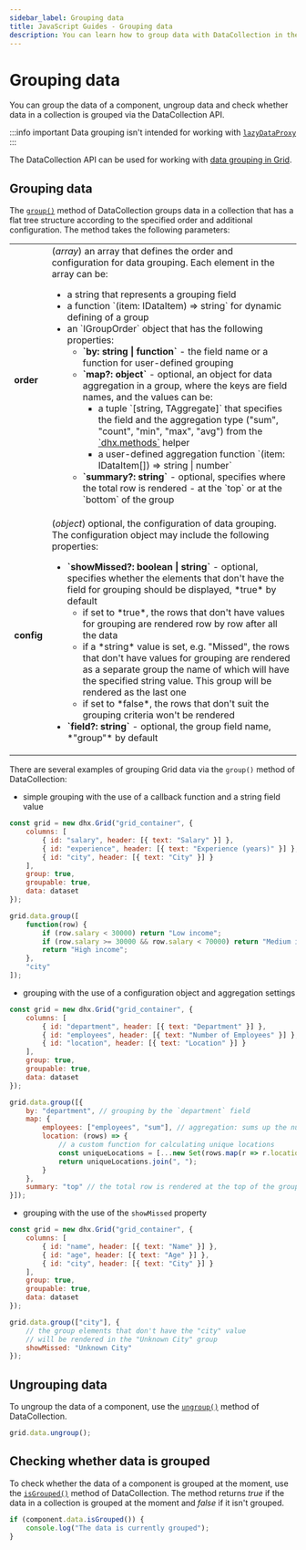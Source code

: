 ```yaml
---
sidebar_label: Grouping data
title: JavaScript Guides - Grouping data 
description: You can learn how to group data with DataCollection in the documentation of the DHTMLX JavaScript UI library. Browse developer guides and API reference, try out code examples and live demos, and download a free 30-day evaluation version of DHTMLX Suite.
---
```


# Grouping data

You can group the data of a component, ungroup data and check whether data in a collection is grouped via the DataCollection API.

:::info important
Data grouping isn't intended for working with [`lazyDataProxy`](helpers.md/lazydataproxy/)
:::

The DataCollection API can be used for working with [data grouping in Grid](grid/usage.md/#grouping-data). 

## Grouping data 

The [`group()`](data_collection/api/datacollection_group_method.md) method of DataCollection groups data in a collection that has a flat tree structure according to the specified order and additional configuration. The method takes the following parameters:

<table>
    <tbody>
        <tr>
            <td><b>order</b></td>
            <td> (<i>array</i>) an array that defines the order and configuration for data grouping. Each element in the array can be:<ul><li>a string that represents a grouping field</li><li>a function `(item: IDataItem) => string` for dynamic defining of a group</li><li>an `IGroupOrder` object that has the following properties:<ul><li><b>`by: string | function`</b> - the field name or a function for user-defined grouping</li><li><b>`map?: object`</b> - optional, an object for data aggregation in a group, where the keys are field names, and the values can be:
            <ul><li>a tuple `[string, TAggregate]` that specifies the field and the aggregation type ("sum", "count", "min", "max", "avg") from the <a href="../../../helpers/data_calculation_functions/">`dhx.methods`</a> helper</li><li> a user-defined aggregation function `(item: IDataItem[]) => string | number`</li></ul></li><li><b>`summary?: string`</b> - optional, specifies where the total row is rendered - at the `top` or at the `bottom` of the group </li></ul></li></ul></td>
        </tr>
        <tr>
            <td><b>config</b></td>
            <td>(<i>object</i>) optional, the configuration of data grouping. The configuration object may include the following properties:<ul><li><b>`showMissed?: boolean | string`</b> - optional, specifies whether the elements that don't have the field for grouping should be displayed, *true* by default<ul><li>if set to *true*, the rows that don't have values for grouping are rendered row by row after all the data</li><li>if a *string* value is set, e.g. "Missed", the rows that don't have values for grouping are rendered as a separate group the name of which will have the specified string value. This group will be rendered as the last one</li><li>if set to *false*, the rows that don't suit the grouping criteria won't be rendered</li></ul></li><li><b>`field?: string`</b> - optional, the group field name, *"group"* by default</li></ul></td>
        </tr>
    </tbody>
</table>

There are several examples of grouping Grid data via the `group()` method of DataCollection:

- simple grouping with the use of a callback function and a string field value

~~~jsx {12-19}
const grid = new dhx.Grid("grid_container", {
    columns: [
        { id: "salary", header: [{ text: "Salary" }] },
        { id: "experience", header: [{ text: "Experience (years)" }] },
        { id: "city", header: [{ text: "City" }] }
    ],
    group: true,
    groupable: true,
    data: dataset
});

grid.data.group([
    function(row) {
        if (row.salary < 30000) return "Low income";
        if (row.salary >= 30000 && row.salary < 70000) return "Medium income";
        return "High income";
    },
    "city"
]);
~~~

- grouping with the use of a configuration object and aggregation settings

~~~jsx {12-23}
const grid = new dhx.Grid("grid_container", {
    columns: [
        { id: "department", header: [{ text: "Department" }] },
        { id: "employees", header: [{ text: "Number of Employees" }] },
        { id: "location", header: [{ text: "Location" }] }
    ],
    group: true,
    groupable: true,
    data: dataset
});

grid.data.group([{
    by: "department", // grouping by the `department` field
    map: {
        employees: ["employees", "sum"], // aggregation: sums up the number of employees
        location: (rows) => {
            // a custom function for calculating unique locations
            const uniqueLocations = [...new Set(rows.map(r => r.location))];
            return uniqueLocations.join(", ");
        }
    },
    summary: "top" // the total row is rendered at the top of the group
}]);
~~~

- grouping with the use of the `showMissed` property

~~~jsx {12-16}
const grid = new dhx.Grid("grid_container", {
    columns: [
        { id: "name", header: [{ text: "Name" }] },
        { id: "age", header: [{ text: "Age" }] },
        { id: "city", header: [{ text: "City" }] }
    ],
    group: true,
    groupable: true,
    data: dataset
});

grid.data.group(["city"], {
    // the group elements that don't have the "city" value
    // will be rendered in the "Unknown City" group
    showMissed: "Unknown City" 
});
~~~

## Ungrouping data

To ungroup the data of a component, use the [`ungroup()`](data_collection/api/datacollection_ungroup_method.md) method of DataCollection.

~~~jsx
grid.data.ungroup();
~~~

## Checking whether data is grouped

To check whether the data of a component is grouped at the moment, use the [`isGrouped()`](data_collection/api/datacollection_isgrouped_method.md) method of DataCollection. The method returns *true* if the data in a collection is grouped at the moment and *false* if it isn't grouped.

~~~jsx
if (component.data.isGrouped()) {
    console.log("The data is currently grouped");
}
~~~